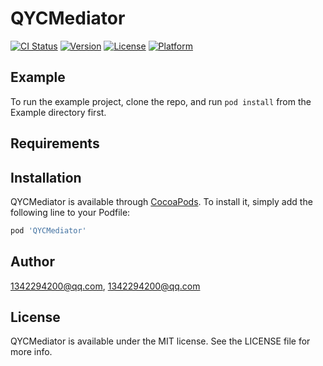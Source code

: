 # QYCMediator

[![CI Status](https://img.shields.io/travis/1342294200@qq.com/QYCMediator.svg?style=flat)](https://travis-ci.org/1342294200@qq.com/QYCMediator)
[![Version](https://img.shields.io/cocoapods/v/QYCMediator.svg?style=flat)](https://cocoapods.org/pods/QYCMediator)
[![License](https://img.shields.io/cocoapods/l/QYCMediator.svg?style=flat)](https://cocoapods.org/pods/QYCMediator)
[![Platform](https://img.shields.io/cocoapods/p/QYCMediator.svg?style=flat)](https://cocoapods.org/pods/QYCMediator)

## Example

To run the example project, clone the repo, and run `pod install` from the Example directory first.

## Requirements

## Installation

QYCMediator is available through [CocoaPods](https://cocoapods.org). To install
it, simply add the following line to your Podfile:

```ruby
pod 'QYCMediator'
```

## Author

1342294200@qq.com, 1342294200@qq.com

## License

QYCMediator is available under the MIT license. See the LICENSE file for more info.
